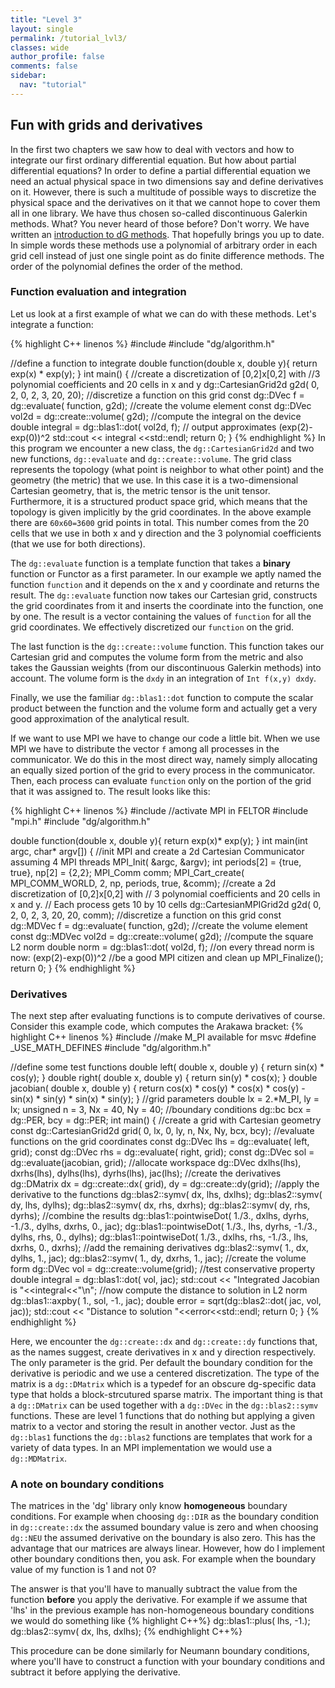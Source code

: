```yaml
---
title: "Level 3"
layout: single
permalink: /tutorial_lvl3/
classes: wide
author_profile: false
comments: false
sidebar:
  nav: "tutorial"
---
```

## Fun with grids and derivatives

In the first two chapters we saw how to deal with vectors and how to integrate
our first ordinary differential equation. But how about partial
differential equations? In order to define a partial differential
equation we need an actual physical space in two dimensions say and
define derivatives on it. However, there is such a multitude of possible
ways to discretize the physical space and the derivatives on it that we cannot
hope to cover them all in one library. We have thus chosen so-called
discontinuous Galerkin methods. What? You never heard of those before?
Don't worry. We have written an [introduction to dG methods](https://feltor-dev.github.io/doc/dg/html/dg_introduction.pdf). That
hopefully brings you up to date. In simple words these methods use
a polynomial of arbitrary order in each grid cell instead of just one single
point as do finite difference methods. The order of the polynomial
defines the order of the method.
### Function evaluation and integration
Let us look at a first example of what we can do with these methods. Let's
integrate a function:

{% highlight C++ linenos %}
#include <iostream>
#include "dg/algorithm.h"

//define a function to integrate
double function(double x, double y){
  return exp(x) * exp(y);
}
int main()
{
  //create a discretization of [0,2]x[0,2] with
  //3 polynomial coefficients and 20 cells in x and y
  dg::CartesianGrid2d g2d( 0, 2, 0, 2, 3, 20, 20);
  //discretize a function on this grid
  const dg::DVec f = dg::evaluate( function, g2d);
  //create the volume element
  const dg::DVec vol2d = dg::create::volume( g2d);
  //compute the integral on the device
  double integral = dg::blas1::dot( vol2d, f);
  // output approximates (exp(2)-exp(0))^2
  std::cout << integral <<std::endl;
  return 0;
}
{% endhighlight %}
In this program we encounter a new class, the `dg::CartesianGrid2d` and
two new functions, `dg::evaluate` and `dg::create::volume`.
The grid class represents the topology (what point is neighbor to what other
  point) and the geometry (the metric) that we use. In this
case it is a two-dimensional Cartesian geometry, that is, the metric tensor
  is the unit tensor.  Furthermore, it is a structured product space grid,
  which means that the topology is given implicitly by the grid coordinates.
  In the above example there are `60x60=3600` grid points in total.
This number comes from the 20 cells that we use in both x and y direction
and the 3 polynomial coefficients (that we use for both directions).

The `dg::evaluate` function is a template function that takes a **binary**
function or Functor as a first parameter.  In our example we aptly named
the function `function` and it depends on the x and y coordinate and
returns the result. The `dg::evaluate` function now takes our Cartesian grid,
constructs the grid coordinates from it and inserts the coordinate into the
function, one by one. The result is a vector containing the values of `function`
for all the grid coordinates. We effectively discretized our `function` on the
grid.

The last function is the `dg::create::volume` function. This function takes
our Cartesian grid and computes the volume form from the metric and also takes
the Gaussian weights (from our discontinuous Galerkin methods) into account.
The volume form is the `dxdy` in an integration of `Int f(x,y) dxdy`.

Finally, we use the familiar `dg::blas1::dot` function to compute the scalar
product between the function and the volume form and actually get
a very good approximation of the analytical result.

If we want to use MPI we have to change our code a little bit. When we use
MPI we have to distribute the vector `f` among all processes in the
communicator. We do this in the most direct way, namely simply allocating
an equally sized portion of the grid to every process in the communicator.
Then, each process can evaluate `function` only on the portion of the
grid that it was assigned to. The result looks like this:

{% highlight C++ linenos %}
#include <iostream>
//activate MPI in FELTOR
#include "mpi.h"
#include "dg/algorithm.h"

double function(double x, double y){
  return exp(x)* exp(y);
}
int main(int argc, char* argv[])
{
  //init MPI and create a 2d Cartesian Communicator assuming 4 MPI threads
  MPI_Init( &argc, &argv);
  int periods[2] = {true, true}, np[2] = {2,2};
  MPI_Comm comm;
  MPI_Cart_create( MPI_COMM_WORLD, 2, np, periods, true, &comm);
  //create a 2d discretization of [0,2]x[0,2] with
  // 3 polynomial coefficients and 20 cells in x and y.
  // Each process gets 10 by 10 cells
  dg::CartesianMPIGrid2d g2d( 0, 2, 0, 2, 3, 20, 20, comm);
  //discretize a function on this grid
  const dg::MDVec f = dg::evaluate( function, g2d);
  //create the volume element
  const dg::MDVec vol2d = dg::create::volume( g2d);
  //compute the square L2 norm
  double norm = dg::blas1::dot( vol2d, f);
  //on every thread norm is now: (exp(2)-exp(0))^2
  //be a good MPI citizen and clean up
  MPI_Finalize();
  return 0;
}
{% endhighlight %}

### Derivatives
The next step after evaluating functions is to compute derivatives of course.
Consider this example code, which computes the Arakawa bracket:
{% highlight C++ linenos %}
#include <iostream>
//make M_PI available for msvc
#define _USE_MATH_DEFINES
#include "dg/algorithm.h"

//define some test functions
double left( double x, double y) {
  return sin(x) * cos(y);
}
double right( double x, double y) {
  return sin(y) * cos(x);
}
double jacobian( double x, double y) {
  return cos(x) * cos(y) * cos(x) * cos(y) - sin(x) * sin(y) * sin(x) * sin(y);
}
//grid parameters
double lx = 2.*M_PI, ly = lx;
unsigned n = 3, Nx = 40, Ny = 40;
//boundary conditions
dg::bc bcx = dg::PER, bcy = dg::PER;
int main()
{
  //create a grid with Cartesian geometry
  const dg::CartesianGrid2d grid( 0, lx, 0, ly, n, Nx, Ny, bcx, bcy);
  //evaluate functions on the grid coordinates
  const dg::DVec lhs = dg::evaluate( left, grid);
  const dg::DVec rhs = dg::evaluate( right, grid);
  const dg::DVec sol = dg::evaluate(jacobian, grid);
  //allocate workspace
  dg::DVec dxlhs(lhs), dxrhs(lhs), dylhs(lhs), dyrhs(lhs), jac(lhs);
  //create the derivatives
  dg::DMatrix dx = dg::create::dx( grid), dy = dg::create::dy(grid);
  //apply the derivative to the functions
  dg::blas2::symv( dx, lhs, dxlhs);
  dg::blas2::symv( dy, lhs, dylhs);
  dg::blas2::symv( dx, rhs, dxrhs);
  dg::blas2::symv( dy, rhs, dyrhs);
  //combine the results
  dg::blas1::pointwiseDot( 1./3., dxlhs, dyrhs, -1./3., dylhs, dxrhs, 0., jac);
  dg::blas1::pointwiseDot( 1./3.,   lhs, dyrhs, -1./3., dylhs,   rhs, 0., dylhs);
  dg::blas1::pointwiseDot( 1./3., dxlhs,   rhs, -1./3.,   lhs, dxrhs, 0., dxrhs);
  //add the remaining derivatives
  dg::blas2::symv( 1., dx, dylhs, 1., jac);
  dg::blas2::symv( 1., dy, dxrhs, 1., jac);
  //create the volume form
  dg::DVec vol = dg::create::volume(grid);
  //test conservative property
  double integral = dg::blas1::dot( vol, jac);
  std::cout << "Integrated Jacobian is "<<integral<<"\n";
  //now compute the distance to solution in L2 norm
  dg::blas1::axpby( 1., sol, -1., jac);
  double error = sqrt(dg::blas2::dot( jac, vol, jac));
  std::cout << "Distance to solution "<<error<<std::endl;
  return 0;
}
{% endhighlight %}

Here, we encounter the `dg::create::dx` and `dg::create::dy` functions that,
as the names suggest, create derivatives in x and y direction respectively.
The only parameter is the grid. Per default the boundary condition for the
derivative is periodic and we use a centered discretization.
The type of the matrix is a `dg::DMatrix` which is a typedef for an obscure
dg-specific data type that holds a block-strcutured sparse matrix. The important
thing is that a `dg::DMatrix` can be used together with a `dg::DVec`
in the `dg::blas2::symv` functions. These are level 1 functions that do
nothing but applying a given matrix to a vector and storing the result in
another vector. Just as the `dg::blas1` functions the `dg::blas2` functions
are templates that work for a variety of data types. In an MPI implementation
we would use a `dg::MDMatrix`.

### A note on boundary conditions
The matrices in the 'dg' library only know **homogeneous** boundary conditions.
For example when choosing `dg::DIR` as the boundary condition in `dg::create::dx`
the assumed boundary value is zero and when choosing `dg::NEU` the assumed 
derivative on the boundary is also zero.
This has the advantage that our matrices are always linear. However, how do I
implement other boundary conditions then, you ask. For example when the
boundary value of my function is 1 and not 0?

The answer is that you'll have to manually subtract the value from the function
**before** you apply the derivative. For example if we assume that 'lhs' in the 
previous example has non-homogeneous boundary conditions we would do something like
{% highlight C++%}
dg::blas1::plus( lhs, -1.);
dg::blas2::symv( dx, lhs, dxlhs);
{% endhighlight C++%}

This procedure can be done similarly for Neumann boundary conditions, where
you'll have to construct a function with your boundary conditions and subtract
it before applying the derivative.
